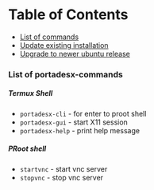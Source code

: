 # Table of Contents
- [List of commands](https://github.com/portadesx/portadesx/blob/main/docs/README.md#list-of-portadesx-commands)
- [Update existing installation](https://github.com/portadesx/portadesx/blob/main/docs/README.md#update-existing-installation)
- [Upgrade to newer ubuntu release](https://github.com/portadesx/portadesx/blob/main/docs/README.md#upgrade-to-newer-ubuntu-release)

### List of portadesx-commands
##### Termux Shell
- `portadesx-cli` - for enter to proot shell
- `portadesx-gui` - start X11 session
- `portadesx-help` - print help message
##### PRoot shell
- `startvnc` - start vnc server
- `stopvnc` - stop vnc server
